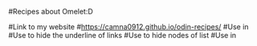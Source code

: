 #Recipes about Omelet:D

#Link to my website
#https://camna0912.github.io/odin-recipes/
#Use <text-align> in <body>
#Use <text-decoration> to hide the underline of links
#Use <list-style> to hide nodes of list
#Use <margin> in <title>
#Use <display: flex>, <align-items> and <justify-content> to layout the website
